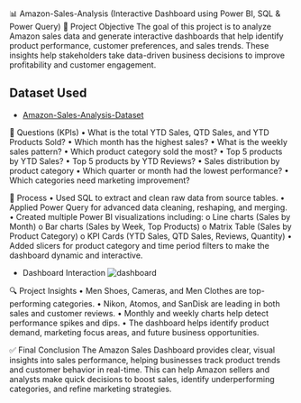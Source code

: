 📊 Amazon-Sales-Analysis (Interactive Dashboard using Power BI, SQL & Power Query)
🧠 Project Objective
The goal of this project is to analyze Amazon sales data and generate interactive dashboards that help identify product performance, customer preferences, and sales trends. These insights help stakeholders take data-driven business decisions to improve profitability and customer engagement.
## Dataset Used
- <a href= "https://github.com/AyaanKhan1711/Data-Analysis-Dashboard/blob/main/Amazon_Combined_Data.xlsx">Amazon-Sales-Analysis-Dataset</a>

📌 Questions (KPIs)
•	What is the total YTD Sales, QTD Sales, and YTD Products Sold?
•	Which month has the highest sales?
•	What is the weekly sales pattern?
•	Which product category sold the most?
•	Top 5 products by YTD Sales?
•	Top 5 products by YTD Reviews?
•	Sales distribution by product category
•	Which quarter or month had the lowest performance?
•	Which categories need marketing improvement?

🔧 Process
•	Used SQL to extract and clean raw data from source tables.
•	Applied Power Query for advanced data cleaning, reshaping, and merging.
•	Created multiple Power BI visualizations including:
o	Line charts (Sales by Month)
o	Bar charts (Sales by Week, Top Products)
o	Matrix Table (Sales by Product Category)
o	KPI Cards (YTD Sales, QTD Sales, Reviews, Quantity)
•	Added slicers for product category and time period filters to make the dashboard dynamic and interactive.


- Dashboard Interaction
![dashboard](https://github.com/user-attachments/assets/9a08cc33-33f7-4718-9009-14e2682b8018)


🔍 Project Insights
•	Men Shoes, Cameras, and Men Clothes are top-performing categories.
•	Nikon, Atomos, and SanDisk are leading in both sales and customer reviews.
•	Monthly and weekly charts help detect performance spikes and dips.
•	The dashboard helps identify product demand, marketing focus areas, and future business opportunities.

✅ Final Conclusion
The Amazon Sales Dashboard provides clear, visual insights into sales performance, helping businesses track product trends and customer behavior in real-time. This can help Amazon sellers and analysts make quick decisions to boost sales, identify underperforming categories, and refine marketing strategies.
